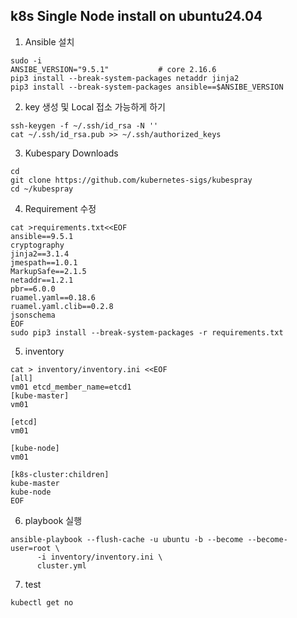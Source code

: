 ## k8s Single Node install on ubuntu24.04
1. Ansible 설치
```
sudo -i 
ANSIBE_VERSION="9.5.1"           # core 2.16.6
pip3 install --break-system-packages netaddr jinja2
pip3 install --break-system-packages ansible==$ANSIBE_VERSION
```

2. key 생성 및 Local 접소 가능하게 하기
```
ssh-keygen -f ~/.ssh/id_rsa -N ''
cat ~/.ssh/id_rsa.pub >> ~/.ssh/authorized_keys
```

3. Kubespary Downloads
```
cd
git clone https://github.com/kubernetes-sigs/kubespray
cd ~/kubespray
```

4. Requirement 수정
```
cat >requirements.txt<<EOF
ansible==9.5.1
cryptography
jinja2==3.1.4
jmespath==1.0.1
MarkupSafe==2.1.5
netaddr==1.2.1
pbr==6.0.0
ruamel.yaml==0.18.6
ruamel.yaml.clib==0.2.8
jsonschema
EOF
sudo pip3 install --break-system-packages -r requirements.txt
```

5. inventory 
```
cat > inventory/inventory.ini <<EOF
[all]
vm01 etcd_member_name=etcd1
[kube-master]
vm01

[etcd]
vm01

[kube-node]
vm01

[k8s-cluster:children]
kube-master
kube-node
EOF
```

6. playbook 실행
```
ansible-playbook --flush-cache -u ubuntu -b --become --become-user=root \
      -i inventory/inventory.ini \
      cluster.yml
```

7. test
```
kubectl get no
```
